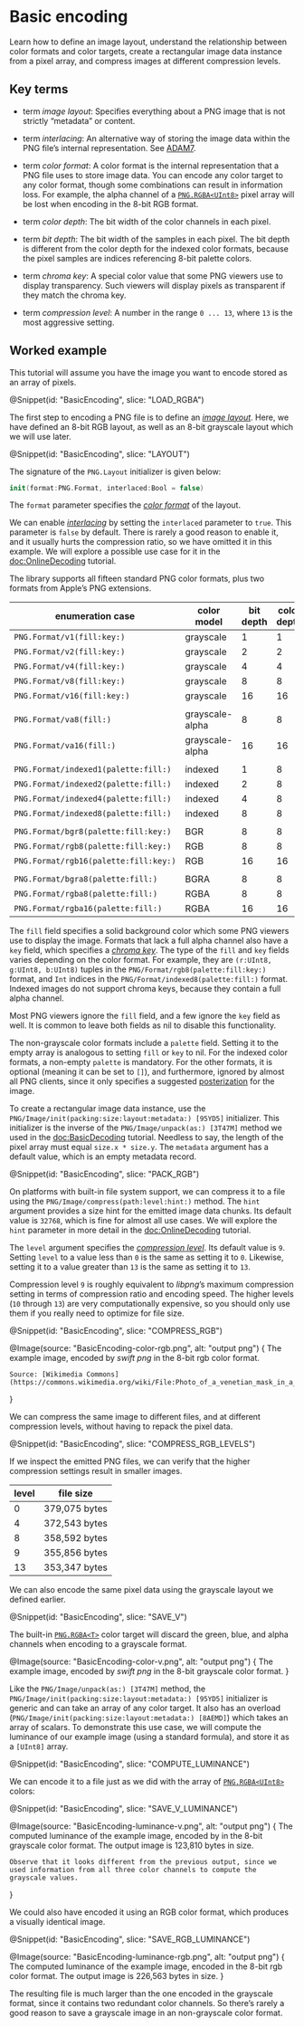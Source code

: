 # Basic encoding

Learn how to define an image layout, understand the relationship between color formats and color targets, create a rectangular image data instance from a pixel array, and compress images at different compression levels.

## Key terms

-   term *image layout*:
    Specifies everything about a PNG image that is not strictly “metadata” or content.

-   term *interlacing*:
    An alternative way of storing the image data within the PNG file’s internal representation. See [ADAM7](https://en.wikipedia.org/wiki/Adam7_algorithm).

-   term *color format*:
    A color format is the internal representation that a PNG file uses to store image data. You can encode any color target to any color format, though some combinations can result in information loss. For example, the alpha channel of a [`PNG.RGBA<UInt8>`](PNG/RGBA) pixel array will be lost when encoding in the 8-bit RGB format.

-   term *color depth*:
    The bit width of the color channels in each pixel.

-   term *bit depth*:
    The bit width of the samples in each pixel. The bit depth is different from the color depth for the indexed color formats, because the pixel samples are indices referencing 8-bit palette colors.

-   term *chroma key*:
    A special color value that some PNG viewers use to display transparency. Such viewers will display pixels as transparent if they match the chroma key.

-   term *compression level*:
    A number in the range `0 ... 13`, where `13` is the most aggressive setting.


## Worked example

This tutorial will assume you have the image you want to encode stored as an array of pixels.

@Snippet(id: "BasicEncoding", slice: "LOAD_RGBA")

The first step to encoding a PNG file is to define an [*image layout*](#st:image%20layout). Here, we have defined an 8-bit RGB layout, as well as an 8-bit grayscale layout which we will use later.

@Snippet(id: "BasicEncoding", slice: "LAYOUT")

The signature of the ``PNG.Layout`` initializer is given below:

```swift
init(format:PNG.Format, interlaced:Bool = false)
```

The `format` parameter specifies the [*color format*](#st:color%20format) of the layout.

We can enable [*interlacing*](#st:interlacing) by setting the `interlaced` parameter to `true`. This parameter is `false` by default. There is rarely a good reason to enable it, and it usually hurts the compression ratio, so we have omitted it in this example. We will explore a possible use case for it in the <doc:OnlineDecoding> tutorial.

The library supports all fifteen standard PNG color formats, plus two formats from Apple’s PNG extensions.

|          enumeration case                 |    color model    | bit depth | color depth | standard  |
| -------------------------------------     | ----------------- | --------- | ----------- | --------- |
| ``PNG.Format/v1(fill:key:)``              | grayscale         | 1         | 1           | core      |
| ``PNG.Format/v2(fill:key:)``              | grayscale         | 2         | 2           | core      |
| ``PNG.Format/v4(fill:key:)``              | grayscale         | 4         | 4           | core      |
| ``PNG.Format/v8(fill:key:)``              | grayscale         | 8         | 8           | core      |
| ``PNG.Format/v16(fill:key:)``             | grayscale         | 16        | 16          | core      |
||||||
| ``PNG.Format/va8(fill:)``                 | grayscale-alpha   | 8         | 8           | core      |
| ``PNG.Format/va16(fill:)``                | grayscale-alpha   | 16        | 16          | core      |
||||||
| ``PNG.Format/indexed1(palette:fill:)``    | indexed           | 1         | 8           | core      |
| ``PNG.Format/indexed2(palette:fill:)``    | indexed           | 2         | 8           | core      |
| ``PNG.Format/indexed4(palette:fill:)``    | indexed           | 4         | 8           | core      |
| ``PNG.Format/indexed8(palette:fill:)``    | indexed           | 8         | 8           | core      |
||||||
| ``PNG.Format/bgr8(palette:fill:key:)``    | BGR               | 8         | 8           | apple     |
| ``PNG.Format/rgb8(palette:fill:key:)``    | RGB               | 8         | 8           | core      |
| ``PNG.Format/rgb16(palette:fill:key:)``   | RGB               | 16        | 16          | core      |
||||||
| ``PNG.Format/bgra8(palette:fill:)``       | BGRA              | 8         | 8           | apple     |
| ``PNG.Format/rgba8(palette:fill:)``       | RGBA              | 8         | 8           | core      |
| ``PNG.Format/rgba16(palette:fill:)``      | RGBA              | 16        | 16          | core      |

The `fill` field specifies a solid background color which some PNG viewers use to display the image. Formats that lack a full alpha channel also have a `key` field, which specifies a [*chroma key*](#st:chroma%20key). The type of the `fill` and `key` fields varies depending on the color format. For example, they are `(r:UInt8, g:UInt8, b:UInt8)` tuples in the ``PNG/Format/rgb8(palette:fill:key:)`` format, and ``Int`` indices in the ``PNG/Format/indexed8(palette:fill:)`` format. Indexed images do not support chroma keys, because they contain a full alpha channel.

Most PNG viewers ignore the `fill` field, and a few ignore the `key` field as well. It is common to leave both fields as nil to disable this functionality.

The non-grayscale color formats include a `palette` field. Setting it to the empty array is analogous to setting `fill` or `key` to nil. For the indexed color formats, a non-empty `palette` is mandatory. For the other formats, it is optional (meaning it can be set to `[]`), and furthermore, ignored by almost all PNG clients, since it only specifies a suggested [posterization](https://en.wikipedia.org/wiki/Posterization) for the image.

To create a rectangular image data instance, use the ``PNG/Image/init(packing:size:layout:metadata:) [95YD5]`` initializer. This initializer is the inverse of the ``PNG/Image/unpack(as:) [3T47M]`` method we used in the <doc:BasicDecoding> tutorial. Needless to say, the length of the pixel array must equal `size.x * size.y`. The `metadata` argument has a default value, which is an empty metadata record.

@Snippet(id: "BasicEncoding", slice: "PACK_RGB")

On platforms with built-in file system support, we can compress it to a file using the ``PNG/Image/compress(path:level:hint:)`` method. The `hint` argument provides a size hint for the emitted image data chunks. Its default value is `32768`, which is fine for almost all use cases. We will explore the `hint` parameter in more detail in the <doc:OnlineDecoding> tutorial.

The `level` argument specifies the [*compression level*](#st:compression%20level). Its default value is `9`. Setting `level` to a value less than `0` is the same as setting it to `0`. Likewise, setting it to a value greater than `13` is the same as setting it to `13`.

Compression level `9` is roughly equivalent to *libpng*’s maximum compression setting in terms of compression ratio and encoding speed. The higher levels (`10` through `13`) are very computationally expensive, so you should only use them if you really need to optimize for file size.

@Snippet(id: "BasicEncoding", slice: "COMPRESS_RGB")

@Image(source: "BasicEncoding-color-rgb.png", alt: "output png") {
    The example image, encoded by *swift png* in the 8-bit rgb color format.

    Source: [Wikimedia Commons](https://commons.wikimedia.org/wiki/File:Photo_of_a_venetian_mask_in_a_studio_photo_session.jpg)
}


We can compress the same image to different files, and at different compression levels, without having to repack the pixel data.

@Snippet(id: "BasicEncoding", slice: "COMPRESS_RGB_LEVELS")

If we inspect the emitted PNG files, we can verify that the higher compression settings result in smaller images.

| level | file size     |
| ----- | ------------- |
| 0     | 379,075 bytes |
| 4     | 372,543 bytes |
| 8     | 358,592 bytes |
| 9     | 355,856 bytes |
| 13    | 353,347 bytes |

We can also encode the same pixel data using the grayscale layout we defined earlier.

@Snippet(id: "BasicEncoding", slice: "SAVE_V")

The built-in [`PNG.RGBA<T>`](PNG/RGBA) color target will discard the green, blue, and alpha channels when encoding to a grayscale format.

@Image(source: "BasicEncoding-color-v.png", alt: "output png") {
    The example image, encoded by *swift png* in the 8-bit grayscale color format.
}

Like the ``PNG/Image/unpack(as:) [3T47M]`` method, the ``PNG/Image/init(packing:size:layout:metadata:) [95YD5]`` initializer is generic and can take an array of any color target. It also has an overload (``PNG/Image/init(packing:size:layout:metadata:) [8AEMD]``) which takes an array of scalars. To demonstrate this use case, we will compute the luminance of our example image (using a standard formula), and store it as a `[UInt8]` array.

@Snippet(id: "BasicEncoding", slice: "COMPUTE_LUMINANCE")

We can encode it to a file just as we did with the array of [`PNG.RGBA<UInt8>`](PNG/RGBA) colors:

@Snippet(id: "BasicEncoding", slice: "SAVE_V_LUMINANCE")

@Image(source: "BasicEncoding-luminance-v.png", alt: "output png") {
    The computed luminance of the example image, encoded by in the 8-bit grayscale color format. The output image is 123,810 bytes in size.

    Observe that it looks different from the previous output, since we used information from all three color channels to compute the grayscale values.
}

We could also have encoded it using an RGB color format, which produces a visually identical image.

@Snippet(id: "BasicEncoding", slice: "SAVE_RGB_LUMINANCE")

@Image(source: "BasicEncoding-luminance-rgb.png", alt: "output png") {
    The computed luminance of the example image, encoded in the 8-bit rgb color format. The output image is 226,563 bytes in size.
}

The resulting file is much larger than the one encoded in the grayscale format, since it contains two redundant color channels. So there’s rarely a good reason to save a grayscale image in an non-grayscale color format.
